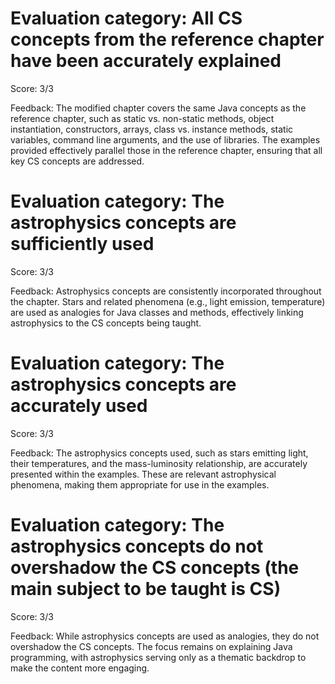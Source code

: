 # Evaluation category: All CS concepts from the reference chapter have been accurately explained

Score: 3/3

Feedback: The modified chapter covers the same Java concepts as the reference chapter, such as static vs. non-static methods, object instantiation, constructors, arrays, class vs. instance methods, static variables, command line arguments, and the use of libraries. The examples provided effectively parallel those in the reference chapter, ensuring that all key CS concepts are addressed.

# Evaluation category: The astrophysics concepts are sufficiently used

Score: 3/3

Feedback: Astrophysics concepts are consistently incorporated throughout the chapter. Stars and related phenomena (e.g., light emission, temperature) are used as analogies for Java classes and methods, effectively linking astrophysics to the CS concepts being taught.

# Evaluation category: The astrophysics concepts are accurately used

Score: 3/3

Feedback: The astrophysics concepts used, such as stars emitting light, their temperatures, and the mass-luminosity relationship, are accurately presented within the examples. These are relevant astrophysical phenomena, making them appropriate for use in the examples.

# Evaluation category: The astrophysics concepts do not overshadow the CS concepts (the main subject to be taught is CS)

Score: 3/3

Feedback: While astrophysics concepts are used as analogies, they do not overshadow the CS concepts. The focus remains on explaining Java programming, with astrophysics serving only as a thematic backdrop to make the content more engaging.

